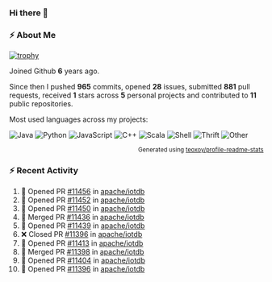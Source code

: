 ### Hi there 👋

### :zap: About Me

[![trophy](https://github-profile-trophy.vercel.app/?username=HTHou&theme=onedark)](https://github.com/ryo-ma/github-profile-trophy)
   
Joined Github **6** years ago.

Since then I pushed **965** commits, opened **28** issues, submitted **881** pull requests, received **1** stars across **5** personal projects and contributed to **11** public repositories.

Most used languages across my projects:

![Java](https://img.shields.io/static/v1?style=flat-square&label=%E2%A0%80&color=555&labelColor=%23b07219&message=Java%EF%B8%B195.4%25)
![Python](https://img.shields.io/static/v1?style=flat-square&label=%E2%A0%80&color=555&labelColor=%233572A5&message=Python%EF%B8%B11.2%25)
![JavaScript](https://img.shields.io/static/v1?style=flat-square&label=%E2%A0%80&color=555&labelColor=%23f1e05a&message=JavaScript%EF%B8%B10.7%25)
![C++](https://img.shields.io/static/v1?style=flat-square&label=%E2%A0%80&color=555&labelColor=%23f34b7d&message=C%2B%2B%EF%B8%B10.5%25)
![Scala](https://img.shields.io/static/v1?style=flat-square&label=%E2%A0%80&color=555&labelColor=%23c22d40&message=Scala%EF%B8%B10.4%25)
![Shell](https://img.shields.io/static/v1?style=flat-square&label=%E2%A0%80&color=555&labelColor=%2389e051&message=Shell%EF%B8%B10.3%25)
![Thrift](https://img.shields.io/static/v1?style=flat-square&label=%E2%A0%80&color=555&labelColor=%23D12127&message=Thrift%EF%B8%B10.3%25)
![Other](https://img.shields.io/static/v1?style=flat-square&label=%E2%A0%80&color=555&labelColor=%23ededed&message=Other%EF%B8%B10.8%25)

<p align="right"><sub>Generated using <a href="https://github.com/marketplace/actions/profile-readme-stats">teoxoy/profile-readme-stats</a></sub></p>


<!--![](https://github.com/HTHou/HTHou/blob/output/github-contribution-grid-snake.svg)-->

<!--![Haonan Hou's github stats](https://github-readme-stats.vercel.app/api?username=HTHou&count_private=true&show_icons=true&theme=onedark)-->

<!--![Haonan Hou's wakatime stats](https://github-readme-stats.vercel.app/api/wakatime?username=HTHou&layout=compact&theme=onedark)-->

<!--![Top Langs](https://github-readme-stats.vercel.app/api/top-langs/?username=HTHou&theme=onedark&layout=compact)-->

### :zap: Recent Activity
<!--START_SECTION:activity-->
1. 💪 Opened PR [#11456](https://github.com/apache/iotdb/pull/11456) in [apache/iotdb](https://github.com/apache/iotdb)
2. 💪 Opened PR [#11452](https://github.com/apache/iotdb/pull/11452) in [apache/iotdb](https://github.com/apache/iotdb)
3. 💪 Opened PR [#11450](https://github.com/apache/iotdb/pull/11450) in [apache/iotdb](https://github.com/apache/iotdb)
4. 🎉 Merged PR [#11436](https://github.com/apache/iotdb/pull/11436) in [apache/iotdb](https://github.com/apache/iotdb)
5. 💪 Opened PR [#11439](https://github.com/apache/iotdb/pull/11439) in [apache/iotdb](https://github.com/apache/iotdb)
6. ❌ Closed PR [#11396](https://github.com/apache/iotdb/pull/11396) in [apache/iotdb](https://github.com/apache/iotdb)
7. 💪 Opened PR [#11413](https://github.com/apache/iotdb/pull/11413) in [apache/iotdb](https://github.com/apache/iotdb)
8. 🎉 Merged PR [#11398](https://github.com/apache/iotdb/pull/11398) in [apache/iotdb](https://github.com/apache/iotdb)
9. 💪 Opened PR [#11404](https://github.com/apache/iotdb/pull/11404) in [apache/iotdb](https://github.com/apache/iotdb)
10. 💪 Opened PR [#11396](https://github.com/apache/iotdb/pull/11396) in [apache/iotdb](https://github.com/apache/iotdb)
<!--END_SECTION:activity-->

<!--
**HTHou/HTHou** is a ✨ _special_ ✨ repository because its `README.md` (this file) appears on your GitHub profile.

Here are some ideas to get you started:

- 🔭 I’m currently working on ...
- 🌱 I’m currently learning ...
- 👯 I’m looking to collaborate on ...
- 🤔 I’m looking for help with ...
- 💬 Ask me about ...
- 📫 How to reach me: ...
- 😄 Pronouns: ...
- ⚡ Fun fact: ...
-->
